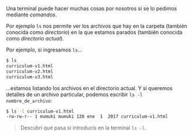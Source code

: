 Una terminal puede hacer muchas cosas por nosotros si se lo pedimos mediante _comandos_. 

Por ejemplo `ls` nos permite ver los archivos que hay en la carpeta (también conocida como _directorio_) en la que estamos parados (también conocida como _directorio actual_). 

Por ejemplo, si ingresamos `ls`...

```bash
$ ls 
curriculum-v1.html
curriculum-v2.html
curriculum-v3.html
```

...estamos listando los archivos en el directorio actual. Y si queremos detalles de un archivo particular, podemos escribir `ls -l nombre_de_archivo`:

```bash
$ ls -l curriculum-v1.html 
-rw-rw-r-- 1 mumuki mumuki 120 ene  1  2017 curriculum-v1.html
```

> Descubrí qué pasa si introducís en la terminal `ls -l`. 
